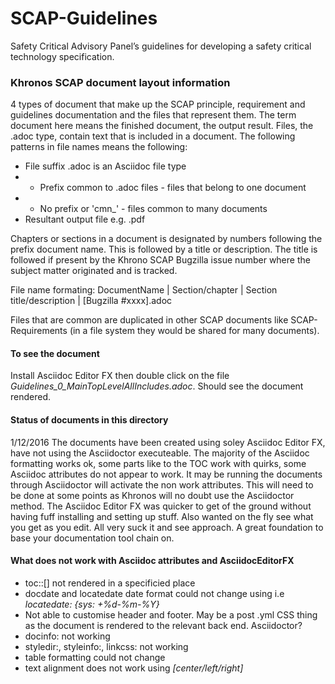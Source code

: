 # SCAP-Guidelines
Safety Critical Advisory Panel’s guidelines for developing a safety critical technology specification.

### Khronos SCAP document layout information

4 types of document that make up the SCAP principle, requirement and guidelines documentation and the files that represent them. The term document here means the finished document, the output result. Files, the .adoc type, contain text that is included in a document. The following patterns in file names means the following:

* File suffix .adoc is an Asciidoc file type
* - Prefix common to .adoc files - files that belong to one document
* - No prefix or 'cmn_' - files common to many documents
* Resultant output file e.g. .pdf

Chapters or sections in a document is designated by numbers following the prefix document name. This is followed by a title or description. The title is followed if present by the Khrono SCAP Bugzilla issue number where the subject matter originated and is tracked.  

File name formating:
DocumentName | Section/chapter | Section title/description | [Bugzilla #xxxx].adoc

Files that are common are duplicated in other SCAP documents like SCAP-Requirements (in a file system they would be shared for many documents).

#### To see the document
Install Asciidoc Editor FX then double click on the file *Guidelines_0_MainTopLevelAllIncludes.adoc*. Should see the document rendered.

#### Status of documents in this directory
1/12/2016 The documents have been created using soley Asciidoc Editor FX, have not using the Asciidoctor executeable. The majority of the Asciidoc formatting works ok, some parts like to the TOC work with quirks, some Asciidoc attributes do not appear to work. It may be running the documents through Asciidoctor will activate the non work attributes. This will need to be done at some points as Khronos will no doubt use the Asciidoctor method. The Asciidoc Editor FX was quicker to get of the ground without having fuff installing and setting up stuff. Also wanted on the fly see what you get as you edit. All very suck it and see approach. A great foundation to base your documentation tool chain on. 

#### What does not work with Asciidoc attributes and AsciidocEditorFX
* toc::[] not rendered in a specificied place
* docdate and locatedate date format could not change using i.e *locatedate: {sys: +%d-%m-%Y}*
* Not able to customise header and footer. May be a post .yml CSS thing as the document is rendered to the relevant back end. Asciidoctor?
* docinfo: not working
* styledir:, styleinfo:, linkcss: not working
* table formatting could not change
* text alignment does not work using *[center/left/right]*

